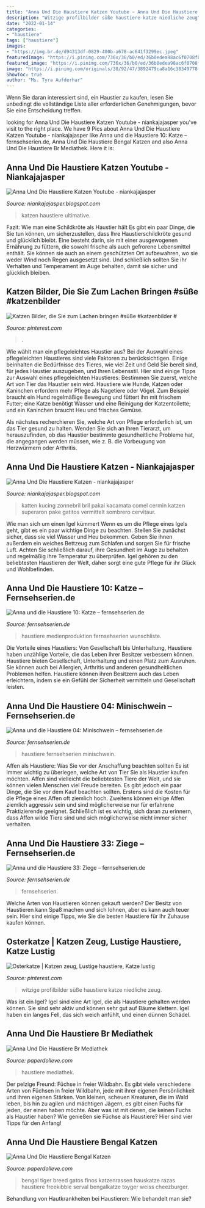 ```yaml
---
title: "Anna Und Die Haustiere Katzen Youtube ~ Anna Und Die Haustiere 10: Katze – Fernsehserien.de"
description: "Witzige profilbilder süße haustiere katze niedliche zeug"
date: "2022-01-14"
categories:
- "haustiere"
tags: ["haustiere"]
images:
- "https://img.br.de/d94313df-0829-400b-a678-ac641f3299ec.jpeg"
featuredImage: "https://i.pinimg.com/736x/36/b0/ed/36b0edea98ac6f0708f8eb64a23eb9dd.jpg"
featured_image: "https://i.pinimg.com/736x/36/b0/ed/36b0edea98ac6f0708f8eb64a23eb9dd.jpg"
image: "https://i.pinimg.com/originals/38/92/47/3892479ca8a16c38349778ffd6a92c35.jpg"
ShowToc: true
author: "Ms. Tyra Aufderhar"
---
```



Wenn Sie daran interessiert sind, ein Haustier zu kaufen, lesen Sie unbedingt die vollständige Liste aller erforderlichen Genehmigungen, bevor Sie eine Entscheidung treffen.

	

		
looking for Anna Und Die Haustiere Katzen Youtube - niankajajasper you've visit to the right place. We have 9 Pics about Anna Und Die Haustiere Katzen Youtube - niankajajasper like Anna und die Haustiere 10: Katze – fernsehserien.de, Anna Und Die Haustiere Bengal Katzen and also Anna Und Die Haustiere Br Mediathek. Here it is:
		
    
## Anna Und Die Haustiere Katzen Youtube - Niankajajasper

<img loading=lazy src="https://i.pinimg.com/originals/ac/15/75/ac157586d9d58252cdc7cec0aa89b1af.jpg" onerror="this.onerror=null;this.src='https://tse4.mm.bing.net/th?id=OIP.orhZRFJH9P14hqI9L-VNOQHaFj&amp;pid=15.1';" alt="Anna Und Die Haustiere Katzen Youtube - niankajajasper">

_Source: niankajajasper.blogspot.com_

>katzen haustiere ultimative. 

	

Fazit: Wie man eine Schildkröte als Haustier hält
Es gibt ein paar Dinge, die Sie tun können, um sicherzustellen, dass Ihre Haustierschildkröte gesund und glücklich bleibt. Eine besteht darin, sie mit einer ausgewogenen Ernährung zu füttern, die sowohl frische als auch gefrorene Lebensmittel enthält. Sie können sie auch an einem geschützten Ort aufbewahren, wo sie weder Wind noch Regen ausgesetzt sind. Und schließlich sollten Sie ihr Verhalten und Temperament im Auge behalten, damit sie sicher und glücklich bleiben.

    
## Katzen Bilder, Die Sie Zum Lachen Bringen #süße #katzenbilder #

<img loading=lazy src="https://i.pinimg.com/736x/bc/b3/ba/bcb3ba311cd73eb772dca1826dc331a5.jpg" onerror="this.onerror=null;this.src='https://tse3.mm.bing.net/th?id=OIP.fjZElysP2ewiR3-DDnh7-gHaFj&amp;pid=15.1';" alt="Katzen Bilder, die Sie zum Lachen bringen #süße #katzenbilder #">

_Source: pinterest.com_

>. 

	

Wie wählt man ein pflegeleichtes Haustier aus?
Bei der Auswahl eines pflegeleichten Haustieres sind viele Faktoren zu berücksichtigen. Einige beinhalten die Bedürfnisse des Tieres, wie viel Zeit und Geld Sie bereit sind, für jedes Haustier auszugeben, und Ihren Lebensstil. Hier sind einige Tipps zur Auswahl eines pflegeleichten Haustieres:
Bestimmen Sie zuerst, welche Art von Tier das Haustier sein wird. Haustiere wie Hunde, Katzen oder Kaninchen erfordern mehr Pflege als Nagetiere oder Vögel. Zum Beispiel braucht ein Hund regelmäßige Bewegung und füttert ihn mit frischem Futter; eine Katze benötigt Wasser und eine Reinigung der Katzentoilette; und ein Kaninchen braucht Heu und frisches Gemüse.

Als nächstes recherchieren Sie, welche Art von Pflege erforderlich ist, um das Tier gesund zu halten. Wenden Sie sich an Ihren Tierarzt, um herauszufinden, ob das Haustier bestimmte gesundheitliche Probleme hat, die angegangen werden müssen, wie z. B. die Vorbeugung von Herzwürmern oder Arthritis.

    
## Anna Und Die Haustiere Katzen - Niankajajasper

<img loading=lazy src="https://i.pinimg.com/originals/38/92/47/3892479ca8a16c38349778ffd6a92c35.jpg" onerror="this.onerror=null;this.src='https://tse3.mm.bing.net/th?id=OIP._gfDBXrpPKPGq4FK4__WgQHaHa&amp;pid=15.1';" alt="Anna Und Die Haustiere Katzen - niankajajasper">

_Source: niankajajasper.blogspot.com_

>katten kucing zonnebril bril pakai kacamata comel cermin katzen superaron pake gatitos vermittelt sombrero cervitaur. 

	

Wie man sich um einen Igel kümmert
Wenn es um die Pflege eines Igels geht, gibt es ein paar wichtige Dinge zu beachten. Stellen Sie zunächst sicher, dass sie viel Wasser und Heu bekommen. Geben Sie ihnen außerdem ein weiches Bettzeug zum Schlafen und sorgen Sie für frische Luft. Achten Sie schließlich darauf, ihre Gesundheit im Auge zu behalten und regelmäßig ihre Temperatur zu überprüfen. Igel gehören zu den beliebtesten Haustieren der Welt, daher sorgt eine gute Pflege für ihr Glück und Wohlbefinden.

    
## Anna Und Die Haustiere 10: Katze – Fernsehserien.de

<img loading=lazy src="https://bilder.fernsehserien.de/epg/epg-archiv/2021/03/10/c11f75863e441ad3c4a5304dfb3cb7c3f0a5f309_b-w-970.jpg.jpg" onerror="this.onerror=null;this.src='https://tse4.mm.bing.net/th?id=OIP.4-6HPYBfyRzMbkQeD77gOQHaE7&amp;pid=15.1';" alt="Anna und die Haustiere 10: Katze – fernsehserien.de">

_Source: fernsehserien.de_

>haustiere medienproduktion fernsehserien wunschliste. 

	

Die Vorteile eines Haustiers: Von Gesellschaft bis Unterhaltung, Haustiere haben unzählige Vorteile, die das Leben ihrer Besitzer verbessern können.
Haustiere bieten Gesellschaft, Unterhaltung und einen Platz zum Ausruhen. Sie können auch bei Allergien, Arthritis und anderen gesundheitlichen Problemen helfen. Haustiere können ihren Besitzern auch das Leben erleichtern, indem sie ein Gefühl der Sicherheit vermitteln und Gesellschaft leisten.

    
## Anna Und Die Haustiere 04: Minischwein – Fernsehserien.de

<img loading=lazy src="https://bilder.fernsehserien.de/epg/a/anna-und-die-haustiere-minischwein-2_b.jpg" onerror="this.onerror=null;this.src='https://tse4.mm.bing.net/th?id=OIP.0nPKFQKFkIWrFocNxZOoMQHaE7&amp;pid=15.1';" alt="Anna und die Haustiere 04: Minischwein – fernsehserien.de">

_Source: fernsehserien.de_

>haustiere fernsehserien minischwein. 

	

Affen als Haustiere: Was Sie vor der Anschaffung beachten sollten
Es ist immer wichtig zu überlegen, welche Art von Tier Sie als Haustier kaufen möchten. Affen sind vielleicht die beliebtesten Tiere der Welt, und sie können vielen Menschen viel Freude bereiten. Es gibt jedoch ein paar Dinge, die Sie vor dem Kauf beachten sollten. Erstens sind die Kosten für die Pflege eines Affen oft ziemlich hoch. Zweitens können einige Affen ziemlich aggressiv sein und sind möglicherweise nur für erfahrene Praktizierende geeignet. Schließlich ist es wichtig, sich daran zu erinnern, dass Affen wilde Tiere sind und sich möglicherweise nicht immer sicher verhalten.

    
## Anna Und Die Haustiere 33: Ziege – Fernsehserien.de

<img loading=lazy src="https://bilder.fernsehserien.de/epg/4ed/4ed23a2bdc8c082d27112c3faf17f92978234067_b.jpg" onerror="this.onerror=null;this.src='https://tse2.mm.bing.net/th?id=OIP.p_vAevPYM4ShWGryAB9KXQEyDM&amp;pid=15.1';" alt="Anna und die Haustiere 33: Ziege – fernsehserien.de">

_Source: fernsehserien.de_

>fernsehserien. 

	

Welche Arten von Haustieren können gekauft werden?
Der Besitz von Haustieren kann Spaß machen und sich lohnen, aber es kann auch teuer sein. Hier sind einige Tipps, wie Sie die besten Haustiere für Ihr Zuhause kaufen können.

    
## Osterkatze | Katzen Zeug, Lustige Haustiere, Katze Lustig

<img loading=lazy src="https://i.pinimg.com/736x/36/b0/ed/36b0edea98ac6f0708f8eb64a23eb9dd.jpg" onerror="this.onerror=null;this.src='https://tse3.mm.bing.net/th?id=OIP.YHM7Nj0aX39_YpPIOv27swHaHJ&amp;pid=15.1';" alt="Osterkatze | Katzen zeug, Lustige haustiere, Katze lustig">

_Source: pinterest.com_

>witzige profilbilder süße haustiere katze niedliche zeug. 

	

Was ist ein Igel?
Igel sind eine Art Igel, die als Haustiere gehalten werden können. Sie sind sehr aktiv und können sehr gut auf Bäume klettern. Igel haben ein langes Fell, das sich weich anfühlt, und einen dünnen Schädel.

    
## Anna Und Die Haustiere Br Mediathek

<img loading=lazy src="https://img.br.de/d94313df-0829-400b-a678-ac641f3299ec.jpeg" onerror="this.onerror=null;this.src='https://tse1.mm.bing.net/th?id=OIP.AeHB62hUrrtTr95GtyA6NwHaEK&amp;pid=15.1';" alt="Anna Und Die Haustiere Br Mediathek">

_Source: paperdolleve.com_

>haustiere mediathek. 

	

Der pelzige Freund: Füchse in freier Wildbahn.
Es gibt viele verschiedene Arten von Füchsen in freier Wildbahn, jede mit ihrer eigenen Persönlichkeit und ihren eigenen Stärken. Von kleinen, scheuen Kreaturen, die im Wald leben, bis hin zu agilen und mächtigen Jägern, es gibt einen Fuchs für jeden, der einen haben möchte. Aber was ist mit denen, die keinen Fuchs als Haustier haben? Wie genießen sie Füchse als Haustiere? Hier sind vier Tipps für den Anfang!

    
## Anna Und Die Haustiere Bengal Katzen

<img loading=lazy src="https://i.pinimg.com/564x/5c/f4/6e/5cf46ebb55e53521f3273142c554e44d.jpg" onerror="this.onerror=null;this.src='https://tse2.mm.bing.net/th?id=OIP.73apc6QlffOkRIM2kU7avgHaJ4&amp;pid=15.1';" alt="Anna Und Die Haustiere Bengal Katzen">

_Source: paperdolleve.com_

>bengal tiger breed gatos finos katzenrassen hauskatze razas haustiere freekibble serval bengalkatze toyger weiss cheezburger. 

	

Behandlung von Hautkrankheiten bei Haustieren: Wie behandelt man sie?


